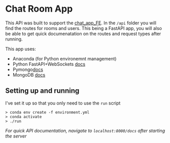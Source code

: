 # Chat Room App

This API was built to support the [chat_app_FE](https://github.com/jmoussa/chat_app_FE).
In the `/api` folder you will find the routes for rooms and users. 
This being a FastAPI app, you will also be able to get quick documenatation on the routes and request types after running.

This app uses: 

- Anaconda (for Python environemnt management)
- Python FastAPI+WebSockets [docs](https://fastapi.tiangolo.com/)
- Pymongo[docs](https://pymongo.readthedocs.io/en/stable/)
- MongoDB [docs](https://docs.mongodb.com/manual/)


## Setting up and running 

I've set it up so that you only need to use the `run` script

```
> conda env create -f environment.yml
> conda activate
> ./run
```

_For quick API documentation, navigate to `localhost:8000/docs` after starting the server_ 

